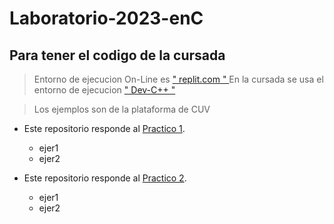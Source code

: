 # Laboratorio-2023-enC
## Para tener el codigo de la cursada 

> Entorno de ejecucion On-Line es [ " replit.com " ](https://replit.com/)
> En la cursada se usa el  entorno de ejecucion  [ " Dev-C++ " ](https://www.bloodshed.net/)


> Los ejemplos son de la plataforma de CUV 

* Este repositorio responde al [Practico 1](https://github.com/GregorioNavarrete/Laboratorio-2023-enC/blob/main/Trabajo%20Pr%C3%A1ctico%201-2023.pdf
 "Pdf del practico2").
  * ejer1
  * ejer2 


* Este repositorio responde al [Practico 2](https://github.com/GregorioNavarrete/Laboratorio-2023-enC/blob/main/Trabajo%20Practico%202-2023.pdf
 "Pdf del practico2").
 
  * ejer1
  * ejer2


